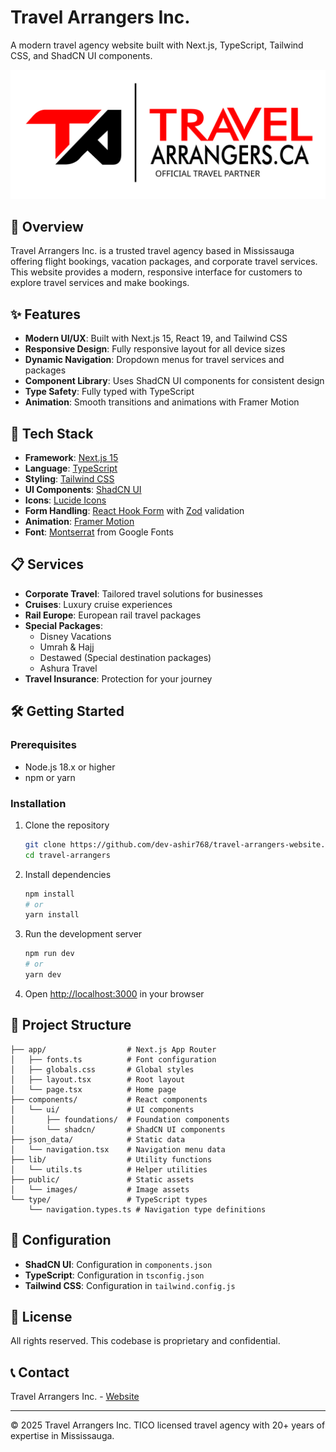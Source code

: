 # Travel Arrangers Inc.

A modern travel agency website built with Next.js, TypeScript, Tailwind CSS, and ShadCN UI components.

![Travel Arrangers Inc.](public/images/branding/logo.svg)

## 🌟 Overview

Travel Arrangers Inc. is a trusted travel agency based in Mississauga offering flight bookings, vacation packages, and corporate travel services. This website provides a modern, responsive interface for customers to explore travel services and make bookings.

## ✨ Features

- **Modern UI/UX**: Built with Next.js 15, React 19, and Tailwind CSS
- **Responsive Design**: Fully responsive layout for all device sizes
- **Dynamic Navigation**: Dropdown menus for travel services and packages
- **Component Library**: Uses ShadCN UI components for consistent design
- **Type Safety**: Fully typed with TypeScript
- **Animation**: Smooth transitions and animations with Framer Motion

## 🚀 Tech Stack

- **Framework**: [Next.js 15](https://nextjs.org/)
- **Language**: [TypeScript](https://www.typescriptlang.org/)
- **Styling**: [Tailwind CSS](https://tailwindcss.com/)
- **UI Components**: [ShadCN UI](https://ui.shadcn.com/)
- **Icons**: [Lucide Icons](https://lucide.dev/)
- **Form Handling**: [React Hook Form](https://react-hook-form.com/) with [Zod](https://zod.dev/) validation
- **Animation**: [Framer Motion](https://www.framer.com/motion/)
- **Font**: [Montserrat](https://fonts.google.com/specimen/Montserrat) from Google Fonts

## 📋 Services

- **Corporate Travel**: Tailored travel solutions for businesses
- **Cruises**: Luxury cruise experiences
- **Rail Europe**: European rail travel packages
- **Special Packages**:
  - Disney Vacations
  - Umrah & Hajj
  - Destawed (Special destination packages)
  - Ashura Travel
- **Travel Insurance**: Protection for your journey

## 🛠️ Getting Started

### Prerequisites

- Node.js 18.x or higher
- npm or yarn

### Installation

1. Clone the repository
   ```bash
   git clone https://github.com/dev-ashir768/travel-arrangers-website.git
   cd travel-arrangers
   ```

2. Install dependencies
   ```bash
   npm install
   # or
   yarn install
   ```

3. Run the development server
   ```bash
   npm run dev
   # or
   yarn dev
   ```

4. Open [http://localhost:3000](http://localhost:3000) in your browser

## 📁 Project Structure

```
├── app/                  # Next.js App Router
│   ├── fonts.ts          # Font configuration
│   ├── globals.css       # Global styles
│   ├── layout.tsx        # Root layout
│   └── page.tsx          # Home page
├── components/           # React components
│   └── ui/               # UI components
│       ├── foundations/  # Foundation components
│       └── shadcn/       # ShadCN UI components
├── json_data/            # Static data
│   └── navigation.tsx    # Navigation menu data
├── lib/                  # Utility functions
│   └── utils.ts          # Helper utilities
├── public/               # Static assets
│   └── images/           # Image assets
└── type/                 # TypeScript types
    └── navigation.types.ts # Navigation type definitions
```

## 🔧 Configuration

- **ShadCN UI**: Configuration in `components.json`
- **TypeScript**: Configuration in `tsconfig.json`
- **Tailwind CSS**: Configuration in `tailwind.config.js`

## 📄 License

All rights reserved. This codebase is proprietary and confidential.

## 📞 Contact

Travel Arrangers Inc. - [Website](https://travelarrangers.ca)

---

© 2025 Travel Arrangers Inc. TICO licensed travel agency with 20+ years of expertise in Mississauga.
